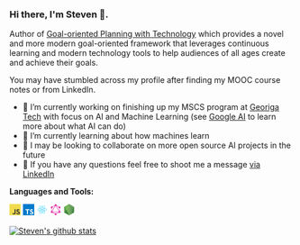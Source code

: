 ### Hi there, I'm Steven 👋.

Author of [Goal-oriented Planning with Technology](https://www.udemy.com/course/goal-oriented-framework/) which provides a novel and more modern goal-oriented framework that leverages continuous learning and modern technology tools to help audiences of all ages create and achieve their goals.

You may have stumbled across my profile after finding my MOOC course notes or from LinkedIn.

- 🔭 I’m currently working on finishing up my MSCS program at [Georiga Tech](https://omscs.gatech.edu/) with focus on AI and Machine Learning (see [Google AI](https://ai.google/) to learn more about what AI can do)
- 🌱 I’m currently learning about how machines learn
- 👯 I may be looking to collaborate on more open source AI projects in the future
- 💬 If you have any questions feel free to shoot me a message [via LinkedIn](https://www.linkedin.com/in/stevenxchung/)

**Languages and Tools:**

<code><img height="20" src="https://raw.githubusercontent.com/github/explore/80688e429a7d4ef2fca1e82350fe8e3517d3494d/topics/javascript/javascript.png"></code>
<code><img height="20" src="https://raw.githubusercontent.com/github/explore/80688e429a7d4ef2fca1e82350fe8e3517d3494d/topics/typescript/typescript.png"></code>
<code><img height="20" src="https://raw.githubusercontent.com/github/explore/80688e429a7d4ef2fca1e82350fe8e3517d3494d/topics/react/react.png"></code>
<code><img height="20" src="https://raw.githubusercontent.com/github/explore/5c058a388828bb5fde0bcafd4bc867b5bb3f26f3/topics/graphql/graphql.png"></code>
<code><img height="20" src="https://raw.githubusercontent.com/github/explore/80688e429a7d4ef2fca1e82350fe8e3517d3494d/topics/nodejs/nodejs.png"></code>

<!--- 
  if you have forked this to use on your profile, 
  Change the `github-readme-stats.anuraghazra1.vercel.app` to `github-readme-stats.vercel.app` 
--->

<!-- Change the `github-readme-stats.anuraghazra1.vercel.app` to `github-readme-stats.vercel.app`  -->

<a href="https://github.com/stevenxchung/github-readme-stats">
  <img align="center" src="https://github-readme-stats.vercel.app/api?username=stevenxchung&show_icons=true&include_all_commits=true&theme=material-palenight" alt="Steven's github stats" />
</a>
